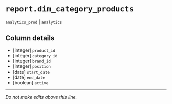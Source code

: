 # `report.dim_category_products`
`analytics_prod` | `analytics`

## Column details
* [integer]   `product_id`
* [integer]   `category_id`
* [integer]   `brand_id`
* [integer]   `position`
* [date]      `start_date`
* [date]      `end_date`
* [boolean]   `active`

-------------------------------------------------------------------------------
*Do not make edits above this line.*
